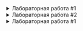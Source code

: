 <details>
  <summary>Лабораторная работа #1</summary>

  ![1](/lab1_1.png)  
  ////////////////////////////////////////////////////////////////////////////////////////////
  ![2](/lab1_2.png)  
  ////////////////////////////////////////////////////////////////////////////////////////////
  ![3](/lab1_3.png)  
  ////////////////////////////////////////////////////////////////////////////////////////////
  ![4](/lab1_4.png)  
  ////////////////////////////////////////////////////////////////////////////////////////////
  ![5](/lab1_5.png)  
  ////////////////////////////////////////////////////////////////////////////////////////////
  ![6](/lab1_6.png)  
  ////////////////////////////////////////////////////////////////////////////////////////////
  ![7](/lab1_7.png)  
  ////////////////////////////////////////////////////////////////////////////////////////////
  ![8](/lab1_8.png)  
  ////////////////////////////////////////////////////////////////////////////////////////////
  ![9](/lab1_9.png)  
  ////////////////////////////////////////////////////////////////////////////////////////////
  ![10](/lab1_10.png)  

</details>
<details>
  <summary>Лабораторная работа #2</summary>

  ![1](/lab2_1.png)  
  ////////////////////////////////////////////////////////////////////////////////////////////
  ![2](/lab2_2.png)  
  ////////////////////////////////////////////////////////////////////////////////////////////
  ![3](/lab2_3.png)  
  ////////////////////////////////////////////////////////////////////////////////////////////
  ![5](/lab2_5.png)  
  ////////////////////////////////////////////////////////////////////////////////////////////
  ![6](/lab2_6.png)  
  ////////////////////////////////////////////////////////////////////////////////////////////
  ![7](/lab2_7.png)  
  ////////////////////////////////////////////////////////////////////////////////////////////
  ![8](/lab2_8.png)  
  ////////////////////////////////////////////////////////////////////////////////////////////
  ![9](/lab2_9.png)  
  ////////////////////////////////////////////////////////////////////////////////////////////
  ![10](/lab2_10.png)  
  ////////////////////////////////////////////////////////////////////////////////////////////
  ![11](/lab2_11.png)  
  ////////////////////////////////////////////////////////////////////////////////////////////
  ![12](/lab2_12.png)  

  СНАЧАЛА СДЕЛАЛ С find, ОДНАКО ПРОЧИТАВ ВСПОМНИЛ, ЧТО НАДО БЕЗ НЕГО, ПОЭТОМУ СДЕЛАЛ И ТАК И ПО-ДРУГОМУ ПО-ДРУГОМУ НИЖЕ  
  ////////////////////////////////////////////////////////////////////////////////////////////
  ![13](/lab2_13.png)  
  ////////////////////////////////////////////////////////////////////////////////////////////
  ВРОДЕ БЫ ТОЛЬКО ТАК МОЖНО БЕЗ grep, find  
  ![14](/lab2_14.png)  

</details>

<details>
  <summary>Лабораторная работа #1</summary>

  ![1](lab3/lab3_1.png)  
  
  ////////////////////////////////////////////////////////////////////////////////////////////
  
  ![2](lab3/lab3_2.png)  
  ////////////////////////////////////////////////////////////////////////////////////////////
  
  ![3](lab3/lab3_3.png)  
  
  ////////////////////////////////////////////////////////////////////////////////////////////
  
  ![4](lab3/lab3_4.png)  
  
  ////////////////////////////////////////////////////////////////////////////////////////////
  ![5](lab3/lab3_5.png)  
  ////////////////////////////////////////////////////////////////////////////////////////////
  ![6](lab3/lab3_6.png)  
  ////////////////////////////////////////////////////////////////////////////////////////////
  ![7](lab3/lab3_7.png)  
  ////////////////////////////////////////////////////////////////////////////////////////////
  ![8](lab3/lab3_8.png)  
  ////////////////////////////////////////////////////////////////////////////////////////////
  ![9](lab3/lab3_9.png)  
  ////////////////////////////////////////////////////////////////////////////////////////////
  ![10](lab3/lab3_10.png)  

</details>
